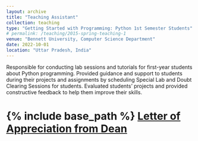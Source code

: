 ```yaml
---
layout: archive
title: "Teaching Assistant"
collection: teaching
type: "Getting Started with Programming: Python 1st Semester Students"
# permalink: /teaching/2015-spring-teaching-1
venue: "Bennett University, Computer Science Department"
date: 2022-10-01
location: "Uttar Pradesh, India"
---
```


Responsible for conducting lab sessions and tutorials for first-year students about Python programming. Provided guidance and support to students during their projects and assignments by scheduling Special Lab and Doubt Clearing Sessions for students. Evaluated students’ projects and provided constructive feedback to help them improve their skills.

{% include base_path %}
[Letter of Appreciation from Dean](https://atindra305.github.io/files/Atindra_Shekhar_TA_Appreciation.pdf)
======

<!-- Heading 1
======

Heading 2
======

Heading 3
====== -->
